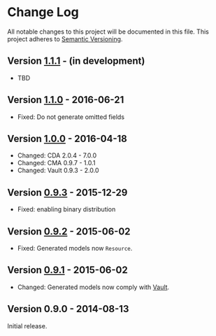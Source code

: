 # Change Log
All notable changes to this project will be documented in this file.
This project adheres to [Semantic Versioning](http://semver.org/).

## Version [1.1.1][unreleased] - (in development)
- TBD

## Version [1.1.0] - 2016-06-21
- Fixed: Do not generate omitted fields

## Version [1.0.0] - 2016-04-18
- Changed: CDA 2.0.4 - 7.0.0
- Changed: CMA 0.9.7 - 1.0.1
- Changed: Vault 0.9.3 - 2.0.0

## Version [0.9.3] - 2015-12-29
- Fixed: enabling binary distribution

## Version [0.9.2] - 2015-06-02
- Fixed: Generated models now `Resource`.

## Version [0.9.1] - 2015-06-02
- Changed: Generated models now comply with [Vault][vault].

## Version 0.9.0 - 2014-08-13
Initial release.

[unreleased]: https://github.com/contentful/generator.java/compare/generator-1.1.0...HEAD
[1.1.0]: https://github.com/contentful/generator.java/compare/generator-1.0.0...generator-1.1.0
[1.0.0]: https://github.com/contentful/generator.java/compare/generator-0.9.3...generator-1.0.0
[0.9.3]: https://github.com/contentful/generator.java/compare/generator-0.9.2...generator-0.9.3
[0.9.2]: https://github.com/contentful/generator.java/compare/generator-0.9.1...generator-0.9.2
[0.9.1]: https://github.com/contentful/generator.java/compare/0.9.0...generator-0.9.1
[vault]: https://github.com/contentful/vault
